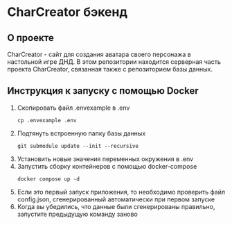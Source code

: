 # CharCreator бэкенд 

## О проекте
CharCreator - сайт для создания аватара своего персонажа в настольной игре ДНД.
В этом репозитории находится серверная часть проекта CharCreator, связанная также с репозиторием базы данных.

## Инструкция к запуску с помощью Docker
1. Скопировать файл .envexample в .env
    ```shell
    cp .envexample .env
    ```
2. Подтянуть встроенную папку базы данных
   ```shell
   git submodule update --init --recursive
   ```
3. Установить новые значения переменных окружения в .env
4. Запустить сборку контейнеров с помощью docker-compose
    ```shell
    docker compose up -d
    ```
5. Если это первый запуск приложения, то необходимо проверить файл config.json, сгенерированный автоматически при первом запуске
6. Когда вы убедились, что данные были сгенерированы правильно, запустите предыдущую команду заново